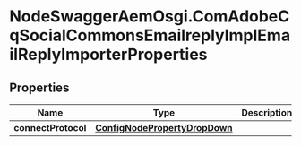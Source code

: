# NodeSwaggerAemOsgi.ComAdobeCqSocialCommonsEmailreplyImplEmailReplyImporterProperties

## Properties
Name | Type | Description | Notes
------------ | ------------- | ------------- | -------------
**connectProtocol** | [**ConfigNodePropertyDropDown**](ConfigNodePropertyDropDown.md) |  | [optional] 


